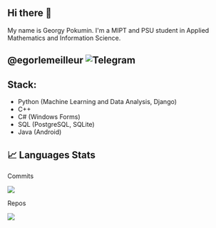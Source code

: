 ## Hi there 👋

My name is Georgy Pokumin. I'm a MIPT and PSU student in Applied Mathematics and Information Science.

## @egorlemeilleur ![Telegram](https://img.shields.io/badge/Telegram-2CA5E0?style=for-the-badge&logo=telegram&logoColor=white)

## Stack:

- Python (Machine Learning and Data Analysis, Django)
- C++ 
- C# (Windows Forms)
- SQL (PostgreSQL, SQLite)
- Java (Android)

## 📈 Languages Stats

Commits

![](https://github-profile-summary-cards.vercel.app/api/cards/most-commit-language?username=egorlemeilleur&theme=tokyonight&bg)

Repos

![](https://github-profile-summary-cards.vercel.app/api/cards/repos-per-language?username=egorlemeilleur&theme=tokyonight&bg)

